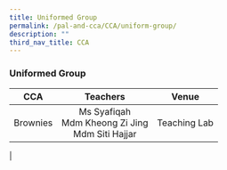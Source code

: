 ```yaml
---
title: Uniformed Group
permalink: /pal-and-cca/CCA/uniform-group/
description: ""
third_nav_title: CCA
---
```

### Uniformed Group

| CCA | Teachers | Venue |
|:---:|:---:|:---:|
| Brownies | Ms Syafiqah <br>Mdm Kheong Zi Jing<br> Mdm Siti Hajjar  | Teaching  Lab |
|